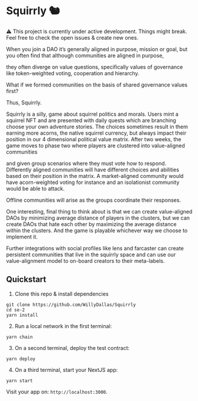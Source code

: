 # Squirrly 🐿️

⚠️ This project is currently under active development. Things might break. Feel free to check the open issues & create new ones.

When you join a DAO it’s generally aligned in purpose, mission or goal, but you often find that although communities are aligned in purpose,

they often diverge on value questions, specifically values of governance like token-weighted voting, cooperation and hierarchy.

What if we formed communities on the basis of shared governance values first?

Thus, Squirrly.

Squirrly is a silly, game about squirrel politics and morals. Users mint a squirrel NFT and are presented with daily quests which are branching choose your own adventure stories. The choices sometimes result in them earning more acorns, the native squirrel currency, but always impact their position in our 4 dimensional political value matrix. After two weeks, the game moves to phase two where players are clustered into value-aligned communities

and given group scenarios where they must vote how to respond. Differently aligned communities will have different choices and abilities based on their position in the matrix. A market-aligned community would have acorn-weighted voting for instance and an isolationist community would be able to attack.

Offline communities will arise as the groups coordinate their responses.

One interesting, final thing to think about is that we can create value-aligned DAOs by minimizing average distance of players in the clusters, but we can create DAOs that hate each other by maximizing the average distance within the clusters. And the game is playable whichever way we choose to implement it.

Further integrations with social profiles like lens and farcaster can create persistent communities that live in the squirrly space and can use our value-alignment model to on-board creators to their meta-labels.

## Quickstart

1. Clone this repo & install dependencies

```
git clone https://github.com/WillyDallas/Squirrly
cd se-2
yarn install
```

2. Run a local network in the first terminal:

```
yarn chain
```

3. On a second terminal, deploy the test contract:

```
yarn deploy
```

4. On a third terminal, start your NextJS app:

```
yarn start
```

Visit your app on: `http://localhost:3000`.

